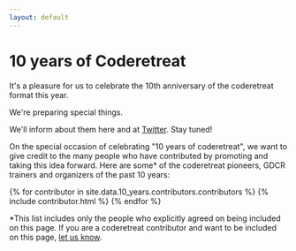 ```yaml
---
layout: default
---
```


# 10 years of Coderetreat

It's a pleasure for us to celebrate the 10th anniversary of the coderetreat format this year.

We're preparing special things. 

We'll inform about them here and at <a href="https://twitter.com/coderetreat">Twitter</a>. Stay tuned!

On the special occasion of celebrating "10 years of coderetreat", we want to give credit to the many people who have contributed by promoting and taking this idea forward. Here are some* of the coderetreat pioneers, GDCR trainers and organizers of the past 10 years:

<div style="display: flex; flex-wrap: wrap">	
{% for contributor in site.data.10_years.contributors.contributors %}
	{% include contributor.html %}
{% endfor %}
</div>

*This list includes only the people who explicitly agreed on being included on this page. If you are a coderetreat contributor and want to be included on this page, <a href="mailto:gdcr@coderetreat.org">let us know</a>.